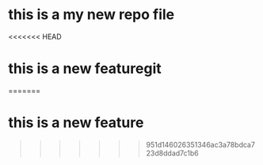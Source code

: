 # this is a my new repo file
<<<<<<< HEAD
# this is a new featuregit 
=======
# this is a new feature
>>>>>>> 951d146026351346ac3a78bdca723d8ddad7c1b6
